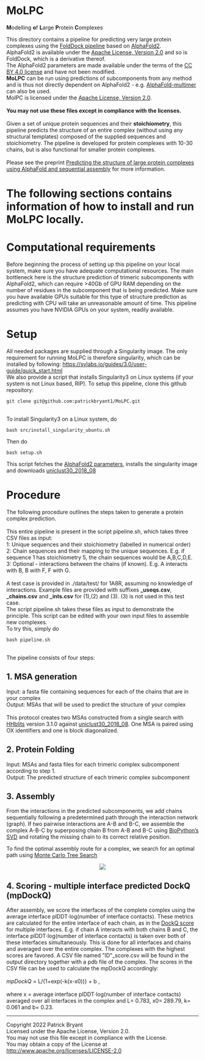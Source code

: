 # MoLPC
**M**odelling **o**f **L**arge **P**rotein **C**omplexes

This directory contains a pipeline for predicting very large protein complexes using the
[FoldDock pipeline](https://gitlab.com/ElofssonLab/FoldDock) based on [AlphaFold2](https://www.nature.com/articles/s41586-021-03819-2).
\
AlphaFold2 is available under the [Apache License, Version 2.0](http://www.apache.org/licenses/LICENSE-2.0) and so is FoldDock, which is a derivative thereof.  \
The AlphaFold2 parameters are made available under the terms of the [CC BY 4.0 license](https://creativecommons.org/licenses/by/4.0/legalcode) and have not been modified.
\
**MoLPC** can be run using predictions of subcomponents from any method and is thus not directly dependent on AlphaFold2 - e.g. [AlphaFold-multimer](https://www.biorxiv.org/content/10.1101/2021.10.04.463034v2) can also be used. \
MolPC is licensed under the [Apache License, Version 2.0](http://www.apache.org/licenses/LICENSE-2.0).
\
\
**You may not use these files except in compliance with the licenses.**
\
\
Given a set of unique protein sequences and their **stoichiometry**,
this pipeline predicts the structure of an entire complex (without using any structural templates)
composed of the supplied sequences and stoichiometry. The pipeline is developed for protein complexes
with 10-30 chains, but is also functional for smaller protein complexes. \
\
Please see the preprint [Predicting the structure of large protein complexes using AlphaFold and sequential assembly](https://www.biorxiv.org/content/10.1101/2022.03.12.484089v1) for more information.

# The following sections contains information of how to install and run MoLPC locally.

# Computational requirements
Before beginning the process of setting up this pipeline on your local system, make sure you have adequate computational resources.
The main bottleneck here is the structure prediction of trimeric subcomponents with AlphaFold2, which can require >40Gb of GPU RAM
depending on the number of residues in the subcomponent that is being predicted. Make sure you have available GPUs suitable for this
type of structure prediction as predicting with CPU will take an unreasonable amount of time. This pipeline assumes you have NVIDIA GPUs
on your system, readily available.

# Setup
All needed packages are supplied through a Singularity image.
The only requirement for running MoLPC is therefore singularity, which can be installed by following: https://sylabs.io/guides/3.0/user-guide/quick_start.html
\
We also provide a script that installs Singularity3 on Linux systems (if your system is not Linux based, RIP).
To setup this pipeline, clone this github repository:
```
git clone git@github.com:patrickbryant1/MoLPC.git
```
\
To install Singularity3 on a Linux system, do
```
bash src/install_singularity_ubuntu.sh
```
Then do
```
bash setup.sh
```
This script fetches the [AlphaFold2 parameters](https://storage.googleapis.com/alphafold/alphafold_params_2021-07-14.tar), installs the singularity image and downloads [uniclust30_2018_08](http://wwwuser.gwdg.de/~compbiol/uniclust/2018_08/uniclust30_2018_08_hhsuite.tar.gz)

# Procedure
The following procedure outlines the steps taken to generate a protein complex prediction. \
\
This entire pipeline is present in the script pipeline.sh, which takes three
CSV files as input:
\
1: Unique sequences and their stoichiometry (labelled in numerical order) \
2: Chain sequences and their mapping to the unique sequences. E.g. if sequence 1
has stoichiometry 5, the chain sequences would be A,B,C,D,E. \
3: Optional - interactions between the chains (if known). E.g. A interacts with B,
B with F, F with G. \
\
A test case is provided in ./data/test/ for 1A8R, assuming no knowledge of interactions.
Example files are provided with suffixes **_useqs.csv**, **_chains.csv** and **_ints.csv** for
(1),(2) and (3). (3) is not used in this test case.
\
The script pipeline.sh takes these files as input to demonstrate the principle.
This script can be edited with your own input files to assemble new complexes.
\
To try this, simply do
```
bash pipeline.sh
```
\
The pipeline consists of four steps:
## 1. MSA generation
Input: a fasta file containing sequences for each of the chains that are in your complex \
Output: MSAs that will be used to predict the structure of your complex
\
\
This protocol creates two MSAs constructed from a single search with [HHblits](https://toolkit.tuebingen.mpg.de/tools/hhblits) version 3.1.0 against [uniclust30_2018_08](https://academic.oup.com/nar/article/45/D1/D170/2605730?login=false). One MSA is paired using OX identifiers and one is block diagonalized.

## 2. Protein Folding
Input: MSAs and fasta files for each trimeric complex subcomponent according to step 1. \
Output: The predicted structure of each trimeric complex subcomponent

## 3. Assembly
From the interactions in the predicted subcomponents, we add chains sequentially following a predetermined path through the interaction network (graph). If two pairwise interactions are A-B and B-C, we assemble the complex A-B-C by superposing chain B from A-B and B-C using [BioPython’s SVD](https://biopython.org/docs/1.76/api/Bio.SVDSuperimposer.html) and rotating the missing chain to its correct relative position.

To find the optimal assembly route for a complex, we search for an optimal path using [Monte Carlo Tree Search](https://en.wikipedia.org/wiki/Monte_Carlo_tree_search)
<p style="text-align:center;"><img src="./MCTS.svg" >

## 4. Scoring - multiple interface predicted DockQ (mpDockQ)
After assembly, we score the interfaces of the complete complex using the average interface plDDT⋅log(number of interface contacts). These metrics are calculated for the entire interface of each chain, as in the [DockQ score](https://journals.plos.org/plosone/article?id=10.1371/journal.pone.0161879) for multiple interfaces. E.g. if chain A interacts with both chains B and C, the interface plDDT⋅log(number of interface contacts) is taken over both of these interfaces simultaneously. This is done for all interfaces and chains and averaged over the entire complex. The complexes with the highest scores are favored. A CSV file named "ID"_score.csv will be found in the output directory together with a pdb file of the complex. The scores in the CSV file can be used to calculate the mpDockQ accordingly:
\
\
*mpDockQ* = L/{1+exp(-k(x-x0))} + b ,
\
\
where x = average interface plDDT⋅log(number of interface contacts) averaged over all interfaces in the complex and L= 0.783, x0= 289.79, k= 0.061 and b= 0.23.

--------------------------------------------------------------------------------------------
Copyright 2022 Patrick Bryant \
Licensed under the Apache License, Version 2.0. \
You may not use this file except in compliance with the License. \
You may obtain a copy of the License at http://www.apache.org/licenses/LICENSE-2.0
